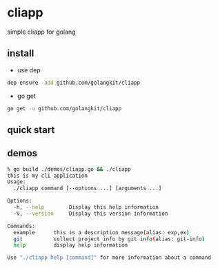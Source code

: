 # cliapp 

simple cliapp for golang

## install

- use dep

```bash
dep ensure -add github.com/golangkit/cliapp
```

- go get

```bash
go get -u github.com/golangkit/cliapp
```

## quick start

## demos

```bash
% go build ./demos/cliapp.go && ./cliapp                                                            
this is my cli application
Usage:
  ./cliapp command [--options ...] [arguments ...]

Options:
  -h, --help        Display this help information
  -V, --version     Display this version information

Commands:
  example      this is a description message(alias: exp,ex)
  git          collect project info by git info(alias: git-info)
  help         display help information

Use "./cliapp help [command]" for more information about a command
```
